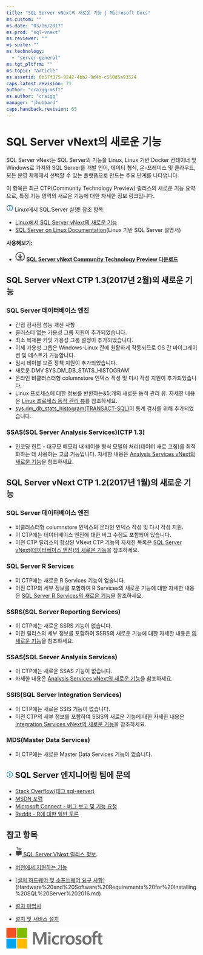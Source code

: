 ```yaml
---
title: "SQL Server vNext의 새로운 기능 | Microsoft Docs"
ms.custom: ""
ms.date: "03/16/2017"
ms.prod: "sql-vnext"
ms.reviewer: ""
ms.suite: ""
ms.technology: 
  - "server-general"
ms.tgt_pltfrm: ""
ms.topic: "article"
ms.assetid: 0b57f375-9242-4bb2-9d4b-c560d5a93524
caps.latest.revision: 71
author: "craigg-msft"
ms.author: "craigg"
manager: "jhubbard"
caps.handback.revision: 65
---
```

# SQL Server vNext의 새로운 기능
SQL Server vNext는 SQL Server의 기능을 Linux, Linux 기반 Docker 컨테이너 및 Windows로 가져와 SQL Server를 개발 언어, 데이터 형식, 온-프레미스 및 클라우드, 모든 운영 체제에서 선택할 수 있는 플랫폼으로 만드는 주요 단계를 나타냅니다.

이 항목은 최근 CTP(Community Technology Preview) 릴리스의 새로운 기능 요약으로, 특정 기능 영역의 새로운 기능에 대한 자세한 정보 링크입니다.

![info_tip](../sql-server/media/info-tip.png) Linux에서 SQL Server 실행! 참조 항목:
-  [Linux에서 SQL Server vNext의 새로운 기능](https://docs.microsoft.com/en-us/sql/linux/sql-server-linux-whats-new)
-  [SQL Server on Linux Documentation](https://docs.microsoft.com/en-us/sql/linux/)(Linux 기반 SQL Server 설명서)


**사용해보기:**    
   -   [![평가 센터에서 다운로드](../analysis-services/media/download.png)](http://go.microsoft.com/fwlink/?LinkID=829477) **[SQL Server vNext Community Technology Preview 다운로드](http://go.microsoft.com/fwlink/?LinkID=829477)**


## <a name="whats-new-in-sql-server-vnext-ctp-13-february-2017"></a>SQL Server vNext CTP 1.3(2017년 2월)의 새로운 기능
### <a name="sql-server-database-engine"></a>SQL Server 데이터베이스 엔진
- 간접 검사점 성능 개선 사항
- 클러스터 없는 가용성 그룹 지원이 추가되었습니다.
- 최소 복제본 커밋 가용성 그룹 설정이 추가되었습니다.
- 이제 가용성 그룹은 Windows-Linux 간에 원활하게 작동되므로 OS 간 마이그레이션 및 테스트가 가능합니다.
- 임시 테이블 보존 정책 지원이 추가되었습니다.
- 새로운 DMV SYS.DM_DB_STATS_HISTOGRAM
- 온라인 비클러스터형 columnstore 인덱스 작성 및 다시 작성 지원이 추가되었습니다.
- Linux 프로세스에 대한 정보를 반환하는&5;개의 새로운 동적 관리 뷰. 자세한 내용은 [Linux 프로세스 동적 관리 뷰](../relational-databases/system-dynamic-management-views/linux-process-dynamic-management-views-transact-sql.md)를 참조하세요.   
- [sys.dm_db_stats_histogram(TRANSACT-SQL)](../relational-databases/system-dynamic-management-views/sys-dm-db-stats-histogram-transact-sql.md)이 통계 검사를 위해 추가되었습니다.

### <a name="sql-server-analysis-services-ssas-ctp-13"></a>SSAS(SQL Server Analysis Services)(CTP 1.3)
- 인코딩 힌트 - 대규모 메모리 내 테이블 형식 모델의 처리(데이터 새로 고침)를 최적화하는 데 사용하는 고급 기능입니다. 자세한 내용은 [Analysis Services vNext의 새로운 기능](../analysis-services/what-s-new-in-sql-server-analysis-services-vnext.md)을 참조하세요. 

## <a name="whats-new-in-sql-server-vnext-ctp-12-january-2017"></a>SQL Server vNext CTP 1.2(2017년 1월)의 새로운 기능
### <a name="sql-server-database-engine"></a>SQL Server 데이터베이스 엔진
- 비클러스터형 columnstore 인덱스의 온라인 인덱스 작성 및 다시 작성 지원.
- 이 CTP에는 데이터베이스 엔진에 대한 버그 수정도 포함되어 있습니다.
- 이전 CTP 릴리스의 향상된 VNext CTP 기능의 자세한 목록은 [SQL Server vNext(데이터베이스 엔진)의 새로운 기능](../database-engine/configure-windows/what-s-new-in-sql-server-vnext-database-engine.md)을 참조하세요.

### <a name="sql-server-r-services"></a>SQL Server R Services
- 이 CTP에는 새로운 R Services 기능이 없습니다.
- 이전 CTP의 세부 정보를 포함하여 R Services의 새로운 기능에 대한 자세한 내용은 [SQL Server R Services의 새로운 기능](../advanced-analytics/r-services/what-s-new-in-sql-server-r-services.md)을 참조하세요.  

### <a name="sql-server-reporting-services-ssrs"></a>SSRS(SQL Server Reporting Services)
- 이 CTP에는 새로운 SSRS 기능이 없습니다.
- 이전 릴리스의 세부 정보를 포함하여 SSRS의 새로운 기능에 대한 자세한 내용은 [의 새로운 기능](../reporting-services/ssrs-sql-server-reporting-services-의-새로운-기능.md)을 참조하세요. 

### <a name="sql-server-analysis-services-ssas"></a>SSAS(SQL Server Analysis Services)
- 이 CTP에는 새로운 SSAS 기능이 없습니다.  
- 자세한 내용은 [Analysis Services vNext의 새로운 기능](../analysis-services/what-s-new-in-sql-server-analysis-services-vnext.md)을 참조하세요.  

### <a name="sql-server-integration-services-ssis"></a>SSIS(SQL Server Integration Services)
- 이 CTP에는 새로운 SSIS 기능이 없습니다.
- 이전 CTP의 세부 정보를 포함하여 SSIS의 새로운 기능에 대한 자세한 내용은 [Integration Services vNext의 새로운 기능](../integration-services/what-s-new-in-integration-services-in-sql-server-vnext.md)을 참조하세요.  

### <a name="master-data-services-mds"></a>MDS(Master Data Services)
- 이 CTP에는 새로운 Master Data Services 기능이 없습니다.

##  <a name="infotipimageshiproominfotippng-engage-with-the-sql-server-engineering-team"></a>![info_tip](../sql-server/media/info-tip.png) SQL Server 엔지니어링 팀에 문의 
- [Stack Overflow(태그 sql-server)](http://stackoverflow.com/questions/tagged/sql-server)
- [MSDN 포럼](https://social.msdn.microsoft.com/Forums/en-US/home?category=sqlserver)
- [Microsoft Connect - 버그 보고 및 기능 요청](https://connect.microsoft.com/SQLServer/Feedback)
- [Reddit - R에 대한 일반 토론](https://www.reddit.com/r/SQLServer/)

## <a name="see-also"></a>참고 항목    
 + [![릴리스 정보](../analysis-services/instances/install-windows/media/ssrs-fyi-note.png)](SQL%20Server%20vNext%20Release%20Notes.md)[ SQL Server VNext 릴리스 정보](../sql-server/sql-server-vnext-release-notes.md). 
+ [버전에서 지원하는 기능](https://msdn.microsoft.com/library/cc645993.aspx)
 + [[설치 하드웨어 및 소프트웨어 요구 사항](../sql-server/install/hardware-and-software-requirements-for-installing-sql-server-2016.md)]\(Hardware%20and%20Software%20Requirements%20for%20Installing%20SQL%20Server%202016.md)
 + [설치 마법사](../database-engine/install-windows/install-sql-server-2016-from-the-installation-wizard-setup.md)
 
 + [설치 및 서비스 설치](Setup%20and%20Servicing%20Installation.md)
 
 ![MS_Logo_X-Small](../sql-server/media/ms-logo-x-small.png)